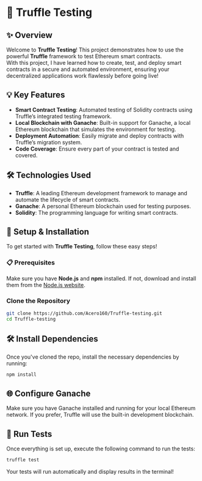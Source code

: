 # 🚀 Truffle Testing

## ✨ Overview

Welcome to **Truffle Testing**! This project demonstrates how to use the powerful **Truffle** framework to test Ethereum smart contracts.   
With this project, I have learned how to create, test, and deploy smart contracts in a secure and automated environment, ensuring your decentralized applications work flawlessly before going live! 

## 💡 Key Features

- **Smart Contract Testing**: Automated testing of Solidity contracts using Truffle’s integrated testing framework. 
- **Local Blockchain with Ganache**: Built-in support for Ganache, a local Ethereum blockchain that simulates the environment for testing. 
- **Deployment Automation**: Easily migrate and deploy contracts with Truffle’s migration system. 
- **Code Coverage**: Ensure every part of your contract is tested and covered. 

## 🛠 Technologies Used

- **Truffle**: A leading Ethereum development framework to manage and automate the lifecycle of smart contracts. 
- **Ganache**: A personal Ethereum blockchain used for testing purposes. 
- **Solidity**: The programming language for writing smart contracts. 

## 🏁 Setup & Installation

To get started with **Truffle Testing**, follow these easy steps! 

### 📋 Prerequisites

Make sure you have **Node.js** and **npm** installed. If not, download and install them from the [Node.js website](https://nodejs.org/). 

###  Clone the Repository

```bash
git clone https://github.com/Acero160/Truffle-testing.git
cd Truffle-testing
```
## 🛠 Install Dependencies
Once you've cloned the repo, install the necessary dependencies by running:

```bash
npm install
```
## 🌐 Configure Ganache
Make sure you have Ganache installed and running for your local Ethereum network. If you prefer, Truffle will use the built-in development blockchain.

## 🧪 Run Tests
Once everything is set up, execute the following command to run the tests:

````bash
truffle test
````

Your tests will run automatically and display results in the terminal! 
